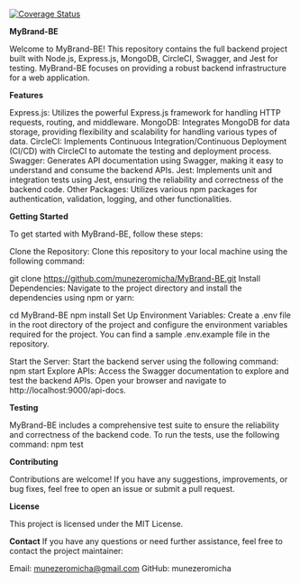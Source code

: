 [![Coverage Status](https://coveralls.io/repos/github/munezeromicha/MyBrand-BE/badge.svg?branch=main)](https://coveralls.io/github/munezeromicha/MyBrand-BE?branch=main)



**MyBrand-BE**

Welcome to MyBrand-BE! This repository contains the full backend project built with Node.js, Express.js, MongoDB, CircleCI, Swagger, and Jest for testing. MyBrand-BE focuses on providing a robust backend infrastructure for a web application.

**Features**

Express.js: Utilizes the powerful Express.js framework for handling HTTP requests, routing, and middleware.
MongoDB: Integrates MongoDB for data storage, providing flexibility and scalability for handling various types of data.
CircleCI: Implements Continuous Integration/Continuous Deployment (CI/CD) with CircleCI to automate the testing and deployment process.
Swagger: Generates API documentation using Swagger, making it easy to understand and consume the backend APIs.
Jest: Implements unit and integration tests using Jest, ensuring the reliability and correctness of the backend code.
Other Packages: Utilizes various npm packages for authentication, validation, logging, and other functionalities.

**Getting Started**

To get started with MyBrand-BE, follow these steps:

Clone the Repository: Clone this repository to your local machine using the following command:



git clone https://github.com/munezeromicha/MyBrand-BE.git
Install Dependencies: Navigate to the project directory and install the dependencies using npm or yarn:


cd MyBrand-BE
npm install
Set Up Environment Variables: Create a .env file in the root directory of the project and configure the environment variables required for the project. You can find a sample .env.example file in the repository.

Start the Server: Start the backend server using the following command:
npm start
Explore APIs: Access the Swagger documentation to explore and test the backend APIs. Open your browser and navigate to http://localhost:9000/api-docs.


**Testing**

MyBrand-BE includes a comprehensive test suite to ensure the reliability and correctness of the backend code. To run the tests, use the following command:
npm test

**Contributing**

Contributions are welcome! If you have any suggestions, improvements, or bug fixes, feel free to open an issue or submit a pull request.

**License**

This project is licensed under the MIT License.

**Contact**
If you have any questions or need further assistance, feel free to contact the project maintainer:

Email: munezeromicha@gmail.com
GitHub: munezeromicha
